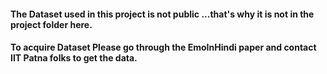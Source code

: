 #### The Dataset used in this project is not public ...that's why it is not in the project folder here.

#### To acquire Dataset Please go through the EmoInHindi paper and contact IIT Patna folks to get the data.
